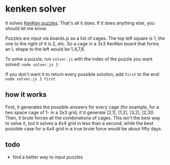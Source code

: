 # kenken solver

It solves [KenKen puzzles](https://en.wikipedia.org/wiki/KenKen). That's all it does. If it does anything else, you should let me know.

Puzzles are input via boards.js as a list of cages. The top left square is 1, the one to the right of it is 2, etc. So a cage in a 3x3 KenKen board that forms an L shape to the left would be 1,4,7,8. 

To solve a puzzle, run `solver.js` with the index of the puzzle you want solved:
`node solver.js 3`

If you don't want it to return every possible solution, add `first` to the end:
`node solver.js 3 first`

## how it works

First, it generates the possible answers for every cage (for example, for a two space cage of 1- in a 3x3 grid, it'd generate [2,1], [1,2], [3,2], [2,3]). Then, it brute forces all the combinations of cages. This isn't the best way to solve it, but it solves a 4x4 grid in less than a second, while the best possible case for a 4x4 grid in a true brute force would be about fifty days.

## todo

* find a better way to input puzzles